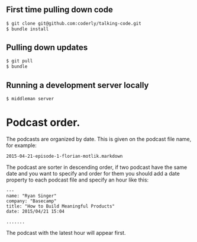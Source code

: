 ## First time pulling down code

```bash
$ git clone git@github.com:coderly/talking-code.git
$ bundle install
```

## Pulling down updates

```bash
$ git pull
$ bundle
```

## Running a development server locally

```bash
$ middleman server
```

# Podcast order.

The podcasts are organized by date. This is given on the podcast file name, for example:

``` 2015-04-21-episode-1-florian-motlik.markdown ```

The podcast are sorter in descending order, if two podcast have the same date and you want to specify and order for them you should add a date property to each podcast file and specify an hour like this:

```
---
name: "Ryan Singer"
company: "Basecamp"
title: "How to Build Meaningful Products"
date: 2015/04/21 15:04

.......
```

The podcast with the latest hour will appear first.